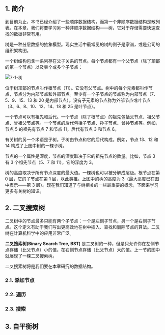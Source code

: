 ## 1. 简介

到目前为止，本书已经介绍了一些顺序数据结构，而第一个非顺序数据结构是散列表。在本章，我们将要学习另一种非顺序数据结构——树，它对于存储需要快速查找的数据非常有用。

树是一种分层数据的抽象模型。现实生活中最常见的树的例子是家谱，或是公司的组织架构图。

一个树结构包含一系列存在父子关系的节点。每个节点都有一个父节点（除了顶部的第一个节点）以及零个或多个子节点：

![7-1-树](illustrations/7-1-树.png)

位于树顶部的节点叫作根节点（11）。它没有父节点。树中的每个元素都叫作节点，节点分为内部节点和外部节点。至少有一个子节点的节点称为内部节点（7、5、9、15、13 和 20 是内部节点）。没有子元素的节点称为外部节点或叶节点（3、6、8、10、12、14、18 和 25 是叶节点）。

一个节点可以有祖先和后代。一个节点（除了根节点）的祖先包括父节点、祖父节点、曾祖父节点等。一个节点的后代包括子节点、孙子节点、曾孙节点等。例如，节点 5 的祖先有节点 7 和节点 11，后代有节点 3 和节点 6。

有关树的另一个术语是子树。子树由节点和它的后代构成。例如，节点 13、12 和 14 构成了上图中树的一棵子树。

节点的一个属性是深度，节点的深度取决于它的祖先节点的数量。比如，节点 3 有 3 个祖先节点（5、7 和 11），它的深度为 3。

树的高度取决于所有节点深度的最大值。一棵树也可以被分解成层级。根节点在第 0 层，它的子节点在第 1 层，以此类推。上图中的树的高度为 3（最大高度已在图中表示——第 3 层）。现在我们知道了与树相关的一些最重要的概念，下面来学习更多有关树的知识。

## 2. 二叉搜索树

二叉树中的节点最多只能有两个子节点：一个是左侧子节点，另一个是右侧子节点。这个定义有助于我们写出更高效地在树中插入、查找和删除节点的算法。二叉树在计算机科学中的应用非常广泛。

**二叉搜索树(Binary Search Tree, BST)** 是二叉树的一种，但是只允许你在左侧节点存储（比父节点）小的值，在右侧节点存储（比父节点）大的值。上一节的图中就展现了一棵二叉搜索树。

二叉搜索树将是我们要在本章研究的数据结构。

### 2.1. 添加节点



### 2.2. 遍历

### 2.3. 搜索

## 3. 自平衡树
